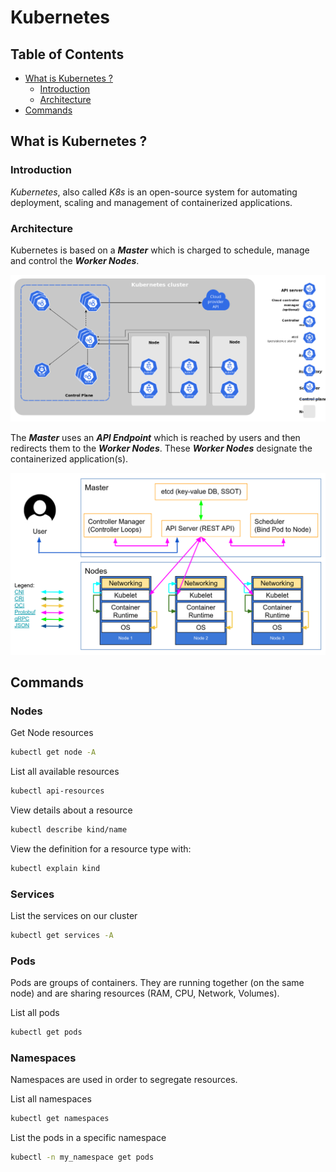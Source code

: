 # Kubernetes

## Table of Contents

- [What is Kubernetes ?](#what-is-kubernetes)
    - [Introduction](#introduction)
    - [Architecture](#architecture)
- [Commands](#commands)

## What is Kubernetes ?

### Introduction

*Kubernetes*, also called *K8s* is an open-source system for automating deployment, scaling and management of containerized applications. 

### Architecture

Kubernetes is based on a ***Master*** which is charged to schedule, manage and control the ***Worker Nodes***.

![img_1](/networks/kubernetes/resources/kubernetes-general-architecture.png)

The ***Master*** uses an ***API Endpoint*** which is reached by users and then redirects them to the ***Worker Nodes***. These ***Worker Nodes*** designate the containerized application(s).

![img_1](/networks/kubernetes/resources/kubernetes-architecture.png)

## Commands

### Nodes

Get Node resources
```bash
kubectl get node -A
```

List all available resources
```bash
kubectl api-resources
```

View details about a resource
```bash
kubectl describe kind/name
```

View the definition for a resource type with:
```bash
kubectl explain kind
```

### Services

List the services on our cluster
```bash
kubectl get services -A
```

### Pods

Pods are groups of containers. They are running together (on the same node) and are sharing resources (RAM, CPU, Network, Volumes).

List all pods
```bash
kubectl get pods
```

### Namespaces

Namespaces are used in order to segregate resources.

List all namespaces
```bash
kubectl get namespaces
```

List the pods in a specific namespace
```bash
kubectl -n my_namespace get pods
```